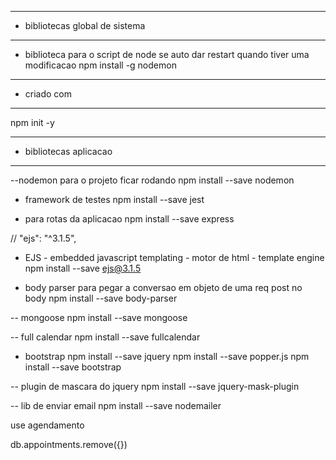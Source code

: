 --- ---------------------------------------------------
- bibliotecas global de sistema
--- ---------------------------------------------------
- biblioteca para o script de node se auto dar restart quando tiver uma modificacao
 npm install -g nodemon 
  
  
--- ---------------------------------------------------
- criado com
--- ---------------------------------------------------
npm init -y


--- ---------------------------------------------------
- bibliotecas aplicacao
--- ---------------------------------------------------

--nodemon para o projeto ficar rodando 
npm install --save nodemon

- framework de testes
npm install --save jest

- para rotas da aplicacao
npm install --save express

// "ejs": "^3.1.5",
- EJS - embedded javascript templating -  motor de html - template engine
npm install --save ejs@3.1.5


- body parser para pegar a conversao em objeto de uma req post no body
npm install --save body-parser

-- mongoose
npm install --save mongoose

-- full calendar
npm install --save fullcalendar

- bootstrap
npm install --save jquery
npm install --save popper.js
npm install --save bootstrap

-- plugin de mascara do jquery
npm install --save jquery-mask-plugin

-- lib de enviar email
npm install --save nodemailer


use agendamento

db.appointments.remove({})
